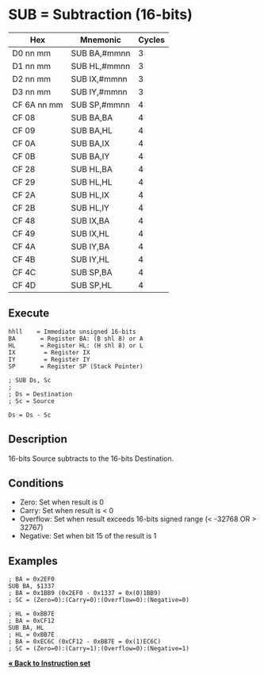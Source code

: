 # SUB = Subtraction (16-bits)

| Hex         | Mnemonic     | Cycles |
| ----------- | ------------ | ------ |
| D0 nn mm    | SUB BA,#mmnn | 3      |
| D1 nn mm    | SUB HL,#mmnn | 3      |
| D2 nn mm    | SUB IX,#mmnn | 3      |
| D3 nn mm    | SUB IY,#mmnn | 3      |
| CF 6A nn mm | SUB SP,#mmnn | 4      |
| CF 08       | SUB BA,BA    | 4      |
| CF 09       | SUB BA,HL    | 4      |
| CF 0A       | SUB BA,IX    | 4      |
| CF 0B       | SUB BA,IY    | 4      |
| CF 28       | SUB HL,BA    | 4      |
| CF 29       | SUB HL,HL    | 4      |
| CF 2A       | SUB HL,IX    | 4      |
| CF 2B       | SUB HL,IY    | 4      |
| CF 48       | SUB IX,BA    | 4      |
| CF 49       | SUB IX,HL    | 4      |
| CF 4A       | SUB IY,BA    | 4      |
| CF 4B       | SUB IY,HL    | 4      |
| CF 4C       | SUB SP,BA    | 4      |
| CF 4D       | SUB SP,HL    | 4      |

## Execute

```
hhll    = Immediate unsigned 16-bits
BA       = Register BA: (B shl 8) or A
HL       = Register HL: (H shl 8) or L
IX        = Register IX
IY        = Register IY
SP       = Register SP (Stack Pointer)
```

```
; SUB Ds, Sc
;
; Ds = Destination
; Sc = Source

Ds = Ds - Sc
```

## Description

16-bits Source subtracts to the 16-bits Destination.

## Conditions

* Zero: Set when result is 0
* Carry: Set when result is < 0
* Overflow: Set when result exceeds 16-bits signed range (< -32768 OR > 32767)
* Negative: Set when bit 15 of the result is 1

## Examples

```
; BA = 0x2EF0
SUB BA, $1337
; BA = 0x1BB9 (0x2EF0 - 0x1337 = 0x(0)1BB9)
; SC = (Zero=0):(Carry=0):(Overflow=0):(Negative=0)
```

```
; HL = 0xBB7E
; BA = 0xCF12
SUB BA, HL
; HL = 0xBB7E
; BA = 0xEC6C (0xCF12 - 0xBB7E = 0x(1)EC6C)
; SC = (Zero=0):(Carry=1):(Overflow=0):(Negative=1)
```

[**« Back to Instruction set**](../S1C88_InstructionSet.md)
